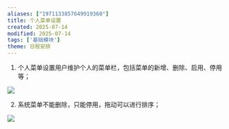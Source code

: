 ```yaml
---
aliases: ["1971133857649919360"]
title: 个人菜单设置
created: 2025-07-14
modified: 2025-07-14
tags: ['基础模块']
theme: 日程安排
---
```


1. 个人菜单设置用户维护个人的菜单栏，包括菜单的新增、删除、启用、停用等；

![](af9b5c88be88d2c8507cb12b49778b0a.jpg)

2. 系统菜单不能删除，只能停用，拖动可以进行排序；

![](dcde2ce91d91c9ca01a70509744d041b.jpg)